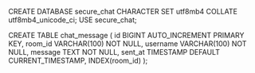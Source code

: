 CREATE DATABASE secure_chat CHARACTER SET utf8mb4 COLLATE utf8mb4_unicode_ci;
USE secure_chat;

CREATE TABLE chat_message (
  id        BIGINT AUTO_INCREMENT PRIMARY KEY,
  room_id   VARCHAR(100) NOT NULL,
  username  VARCHAR(100) NOT NULL,
  message   TEXT NOT NULL,
  sent_at   TIMESTAMP DEFAULT CURRENT_TIMESTAMP,
  INDEX(room_id)
);
